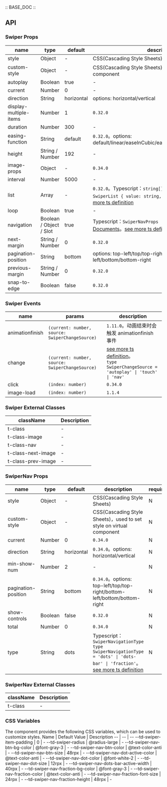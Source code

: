:: BASE_DOC ::

## API

### Swiper Props

name | type | default | description | required
-- | -- | -- | -- | --
style | Object | - | CSS(Cascading Style Sheets) | N
custom-style | Object | - | CSS(Cascading Style Sheets)，used to set style on virtual component | N
autoplay | Boolean | true | \- | N
current | Number | 0 | \- | N
direction | String | horizontal | options: horizontal/vertical | N
display-multiple-items | Number | 1 | `0.32.0` | N
duration | Number | 300 | \- | N
easing-function | String | default | `0.32.0`。options: default/linear/easeInCubic/easeOutCubic/easeInOutCubic | N
height | String / Number | 192 | \- | N
image-props | Object | - | `0.34.0` | N
interval | Number | 5000 | \- | N
list | Array | - | `0.32.0`。Typescript：`string[] \| SwiperList[]` `interface SwiperList { value: string, ariaLabel: string }`。[see more ts definition](https://github.com/Tencent/tdesign-miniprogram/tree/develop/packages/components/swiper/type.ts) | N
loop | Boolean | true | \- | N
navigation | Boolean / Object / Slot | true | Typescript：`SwiperNavProps \| boolean`，[SwiperNav API Documents](./swiper-nav?tab=api)。[see more ts definition](https://github.com/Tencent/tdesign-miniprogram/tree/develop/packages/components/swiper/type.ts) | N
next-margin | String / Number | 0 | `0.32.0` | N
pagination-position | String | bottom | options: top-left/top/top-right/bottom-left/bottom/bottom-right | N
previous-margin | String / Number | 0 | `0.32.0` | N
snap-to-edge | Boolean | false | `0.32.0` | N

### Swiper Events

name | params | description
-- | -- | --
animationfinish | `(current: number, source: SwiperChangeSource)` | `1.11.0`。动画结束时会触发 animationfinish 事件
change | `(current: number, source: SwiperChangeSource)` | [see more ts definition](https://github.com/Tencent/tdesign-miniprogram/tree/develop/packages/components/swiper/type.ts)。<br/>`type SwiperChangeSource = 'autoplay' \| 'touch' \| 'nav'`<br/>
click | `(index: number)` | `0.34.0`
image-load | `(index: number)` | `1.1.4`

### Swiper External Classes

className | Description
-- | --
t-class | \-
t-class-image | \-
t-class-nav | \-
t-class-next-image | \-
t-class-prev-image | \-


### SwiperNav Props

name | type | default | description | required
-- | -- | -- | -- | --
style | Object | - | CSS(Cascading Style Sheets) | N
custom-style | Object | - | CSS(Cascading Style Sheets)，used to set style on virtual component | N
current | Number | 0 | `0.34.0` | N
direction | String | horizontal | `0.34.0`。options: horizontal/vertical | N
min-show-num | Number | 2 | \- | N
pagination-position | String | bottom | `0.34.0`。options: top-left/top/top-right/bottom-left/bottom/bottom-right | N
show-controls | Boolean | false | `0.32.0` | N
total | Number | 0 | `0.34.0` | N
type | String | dots | Typescript：`SwiperNavigationType` `type SwiperNavigationType = 'dots' \| 'dots-bar' \| 'fraction'`。[see more ts definition](https://github.com/Tencent/tdesign-miniprogram/tree/develop/packages/components/swiper-nav/type.ts) | N

### SwiperNav External Classes

className | Description
-- | --
t-class | \-

### CSS Variables

The component provides the following CSS variables, which can be used to customize styles.
Name | Default Value | Description 
-- | -- | --
--td-swiper-item-padding | 0 | - 
--td-swiper-radius | @radius-large | - 
--td-swiper-nav-btn-bg-color | @font-gray-3 | - 
--td-swiper-nav-btn-color | @text-color-anti | - 
--td-swiper-nav-btn-size | 48rpx | - 
--td-swiper-nav-dot-active-color | @text-color-anti | - 
--td-swiper-nav-dot-color | @font-white-2 | - 
--td-swiper-nav-dot-size | 12rpx | - 
--td-swiper-nav-dots-bar-active-width | 40rpx | - 
--td-swiper-nav-fraction-bg-color | @font-gray-3 | - 
--td-swiper-nav-fraction-color | @text-color-anti | - 
--td-swiper-nav-fraction-font-size | 24rpx | - 
--td-swiper-nav-fraction-height | 48rpx | -